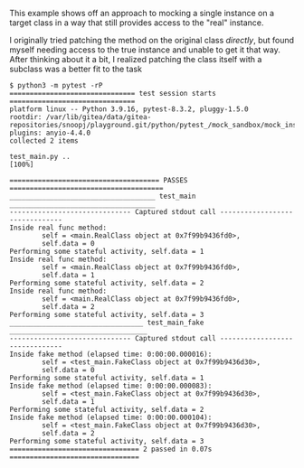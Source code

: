 This example shows off an approach to mocking a single instance on a target
class in a way that still provides access to the "real" instance.

I originally tried patching the method on the original class _directly_, but
found myself needing access to the true instance and unable to get it that way.
After thinking about it a bit, I realized patching the class itself with a
subclass was a better fit to the task


```
$ python3 -m pytest -rP
=============================== test session starts ===============================
platform linux -- Python 3.9.16, pytest-8.3.2, pluggy-1.5.0
rootdir: /var/lib/gitea/data/gitea-repositories/snoopj/playground.git/python/pytest_/mock_sandbox/mock_instance_method
plugins: anyio-4.4.0
collected 2 items                                                                 

test_main.py ..                                                             [100%]

===================================== PASSES ======================================
____________________________________ test_main ____________________________________
------------------------------ Captured stdout call -------------------------------
Inside real func method:
        self = <main.RealClass object at 0x7f99b9436fd0>,
        self.data = 0
Performing some stateful activity, self.data = 1
Inside real func method:
        self = <main.RealClass object at 0x7f99b9436fd0>,
        self.data = 1
Performing some stateful activity, self.data = 2
Inside real func method:
        self = <main.RealClass object at 0x7f99b9436fd0>,
        self.data = 2
Performing some stateful activity, self.data = 3
_________________________________ test_main_fake __________________________________
------------------------------ Captured stdout call -------------------------------
Inside fake method (elapsed time: 0:00:00.000016):
        self = <test_main.FakeClass object at 0x7f99b9436d30>,
        self.data = 0
Performing some stateful activity, self.data = 1
Inside fake method (elapsed time: 0:00:00.000083):
        self = <test_main.FakeClass object at 0x7f99b9436d30>,
        self.data = 1
Performing some stateful activity, self.data = 2
Inside fake method (elapsed time: 0:00:00.000104):
        self = <test_main.FakeClass object at 0x7f99b9436d30>,
        self.data = 2
Performing some stateful activity, self.data = 3
================================ 2 passed in 0.07s ================================
```
